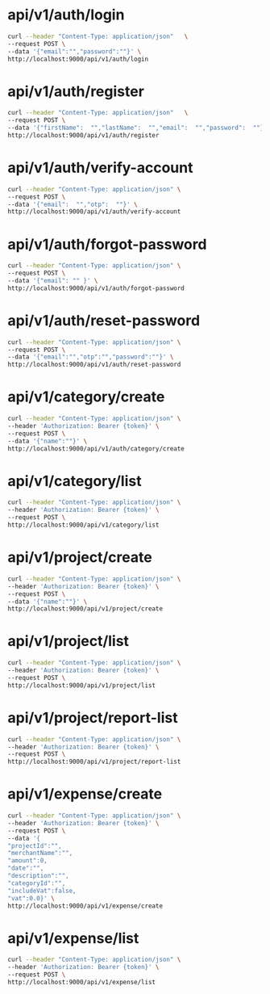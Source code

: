 # api/v1/auth/login
```bash
curl --header "Content-Type: application/json"   \
--request POST \
--data '{"email":"","password":""}' \
http://localhost:9000/api/v1/auth/login
```

# api/v1/auth/register
```bash
curl --header "Content-Type: application/json"   \
--request POST \
--data '{"firstName":  "","lastName":  "","email":  "","password":  ""}' \
http://localhost:9000/api/v1/auth/register
```

# api/v1/auth/verify-account
```bash
curl --header "Content-Type: application/json" \
--request POST \
--data '{"email":  "","otp":  ""}' \
http://localhost:9000/api/v1/auth/verify-account
```

# api/v1/auth/forgot-password
```bash
curl --header "Content-Type: application/json" \
--request POST \
--data '{"email": "" }' \
http://localhost:9000/api/v1/auth/forgot-password
```

# api/v1/auth/reset-password
```bash
curl --header "Content-Type: application/json" \
--request POST \
--data '{"email":"","otp":"","password":""}' \
http://localhost:9000/api/v1/auth/reset-password
```


# api/v1/category/create
```bash
curl --header "Content-Type: application/json" \
--header 'Authorization: Bearer {token}' \
--request POST \
--data '{"name":""}' \
http://localhost:9000/api/v1/auth/category/create
```

# api/v1/category/list
```bash
curl --header "Content-Type: application/json" \
--header 'Authorization: Bearer {token}' \
--request POST \
http://localhost:9000/api/v1/category/list
```


# api/v1/project/create
```bash
curl --header "Content-Type: application/json" \
--header 'Authorization: Bearer {token}' \
--request POST \
--data '{"name":""}' \
http://localhost:9000/api/v1/project/create
```


# api/v1/project/list
```bash
curl --header "Content-Type: application/json" \
--header 'Authorization: Bearer {token}' \
--request POST \
http://localhost:9000/api/v1/project/list
```

# api/v1/project/report-list
```bash
curl --header "Content-Type: application/json" \
--header 'Authorization: Bearer {token}' \
--request POST \
http://localhost:9000/api/v1/project/report-list
```

# api/v1/expense/create
```bash
curl --header "Content-Type: application/json" \
--header 'Authorization: Bearer {token}' \
--request POST \
--data '{
"projectId":"",
"merchantName":"",
"amount":0,
"date":"",
"description":"",
"categoryId":"",
"includeVat":false,
"vat":0.0}' \
http://localhost:9000/api/v1/expense/create
```

# api/v1/expense/list
```bash
curl --header "Content-Type: application/json" \
--header 'Authorization: Bearer {token}' \
--request POST \
http://localhost:9000/api/v1/expense/list
```
